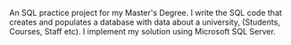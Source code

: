 An SQL practice project for my Master's Degree.
I write the SQL code that creates and populates a database with data about a university, (Students, Courses, Staff etc).
I implement my solution using Microsoft SQL Server.